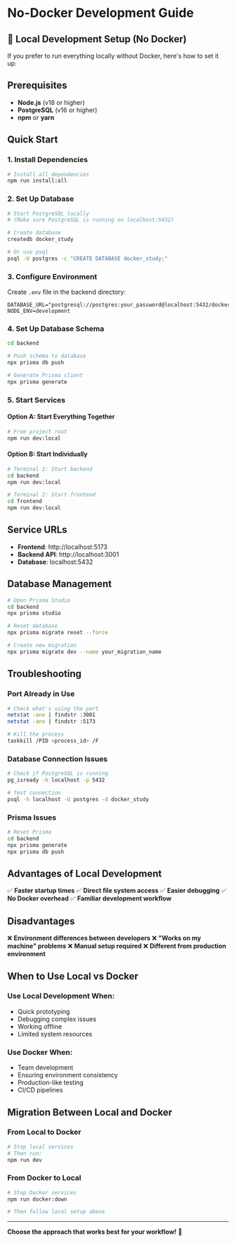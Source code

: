 # No-Docker Development Guide

## 🚀 Local Development Setup (No Docker)

If you prefer to run everything locally without Docker, here's how to set it up:

## Prerequisites

- **Node.js** (v18 or higher)
- **PostgreSQL** (v16 or higher)
- **npm** or **yarn**

## Quick Start

### 1. Install Dependencies

```bash
# Install all dependencies
npm run install:all
```

### 2. Set Up Database

```bash
# Start PostgreSQL locally
# (Make sure PostgreSQL is running on localhost:5432)

# Create database
createdb docker_study

# Or use psql
psql -U postgres -c "CREATE DATABASE docker_study;"
```

### 3. Configure Environment

Create `.env` file in the backend directory:

```env
DATABASE_URL="postgresql://postgres:your_password@localhost:5432/docker_study"
NODE_ENV=development
```

### 4. Set Up Database Schema

```bash
cd backend

# Push schema to database
npx prisma db push

# Generate Prisma client
npx prisma generate
```

### 5. Start Services

#### Option A: Start Everything Together
```bash
# From project root
npm run dev:local
```

#### Option B: Start Individually
```bash
# Terminal 1: Start backend
cd backend
npm run dev:local

# Terminal 2: Start frontend  
cd frontend
npm run dev:local
```

## Service URLs

- **Frontend**: http://localhost:5173
- **Backend API**: http://localhost:3001
- **Database**: localhost:5432

## Database Management

```bash
# Open Prisma Studio
cd backend
npx prisma studio

# Reset database
npx prisma migrate reset --force

# Create new migration
npx prisma migrate dev --name your_migration_name
```

## Troubleshooting

### Port Already in Use
```bash
# Check what's using the port
netstat -ano | findstr :3001
netstat -ano | findstr :5173

# Kill the process
taskkill /PID <process_id> /F
```

### Database Connection Issues
```bash
# Check if PostgreSQL is running
pg_isready -h localhost -p 5432

# Test connection
psql -h localhost -U postgres -d docker_study
```

### Prisma Issues
```bash
# Reset Prisma
cd backend
npx prisma generate
npx prisma db push
```

## Advantages of Local Development

✅ **Faster startup times**
✅ **Direct file system access**
✅ **Easier debugging**
✅ **No Docker overhead**
✅ **Familiar development workflow**

## Disadvantages

❌ **Environment differences between developers**
❌ **"Works on my machine" problems**
❌ **Manual setup required**
❌ **Different from production environment**

## When to Use Local vs Docker

### Use Local Development When:
- Quick prototyping
- Debugging complex issues
- Working offline
- Limited system resources

### Use Docker When:
- Team development
- Ensuring environment consistency
- Production-like testing
- CI/CD pipelines

## Migration Between Local and Docker

### From Local to Docker
```bash
# Stop local services
# Then run:
npm run dev
```

### From Docker to Local
```bash
# Stop Docker services
npm run docker:down

# Then follow local setup above
```

---

**Choose the approach that works best for your workflow!** 🎯
